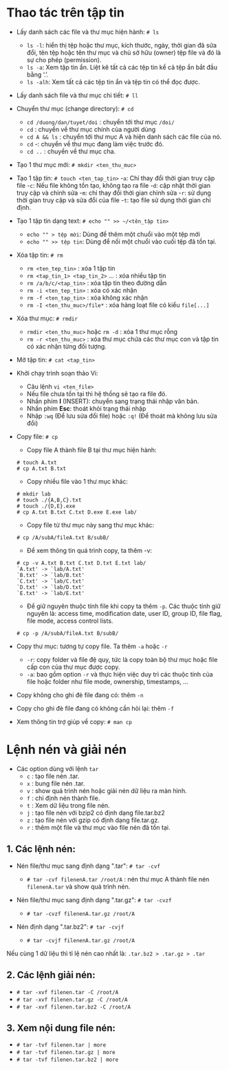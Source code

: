 # Thao tác trên tập tin


- Lấy danh sách các file và thư mục hiện hành: `# ls` 
    - `ls -l`: hiển thị tệp hoặc thư mục, kích thước, ngày, thời gian đã sửa đổi, tên tệp hoặc tên thư mục và chủ sở hữu (owner) tệp file và đó là sự cho phép (permission).
    - `ls -a`: Xem tập tin ẩn. Liệt kê tất cả các tệp tin kể cả tệp ẩn bắt đầu bằng ‘.’.
    - `ls -alh`: Xem tất cả các tệp tin ẩn và tệp tin có thể đọc được.
- Lấy danh sách file và thư mục chi tiết: `# ll` 
- Chuyển thư mục (change directory): `# cd`
    - `cd /duong/dan/tuyet/doi` : chuyển tới thư mục `/doi/`
    - `cd` : chuyển về thư mục chính của người dùng
    - `cd A && ls` : chuyển tới thư mục A và hiện danh sách các file của nó.
    - `cd` -: chuyển về thư mục đang làm việc trước đó.
    - `cd ..` : chuyển về thư mục cha.
- Tạo 1 thư mục mới: `# mkdir <ten_thu_muc>`
- Tạo 1 tập tin: `# touch <ten_tap_tin>`
    -`a`: Chỉ thay đổi thời gian truy cập file
    -`c`: Nếu file không tồn tạo, không tạo ra file
    -`d`: cập nhật thời gian truy cập và chỉnh sửa
    -`m`: chỉ thay đổi thời gian chỉnh sửa
    -`r`: sử dụng thời gian truy cập và sửa đổi của file
    -`t`: tạo file sử dụng thời gian chỉ định.

- Tạo 1 tập tin dạng text: `# echo "" >> ~/<tên_tập tin>`
    - `echo "" > tệp mới`: Dùng để thêm một chuổi vào một tệp mới
    - `echo "" >> tệp tin`: Dùng để nối một chuổi vào cuối tệp đã tồn tại.
- Xóa tập tin: `# rm` 
    - `rm <ten_tep_tin>` : xóa 1 tập tin
    - `rm <tap_tin_1> <tap_tin_2>` ... : xóa nhiều tập tin
    - `rm /a/b/c/<tap_tin>` : xóa tập tin theo đường dẫn
    - `rm -i <ten_tep_tin>` : xóa có xác nhận
    - `rm -f <ten_tap_tin>` : xóa không xác nhận
    - `rm -I <ten_thu_muc>/file*` : xóa hàng loạt file có kiểu `file[...]`
- Xóa thư mục: `# rmdir`
    - `rmdir <ten_thu_muc>` hoặc `rm -d` : xóa 1 thư mục rỗng
    - `rm -r <ten_thu_muc>` : xóa thư mục chứa các thư mục con và tập tin có xác nhận từng đối tượng.

- Mở tập tin: `# cat <tap_tin>`

- Khởi chạy trình soạn thảo Vi: 
    - Câu lệnh `vi <ten_file> `
    - Nếu file chưa tồn tại thì hệ thống sẽ tạo ra file đó.
    - Nhấn phím **I** (INSERT): chuyển sang trạng thái nhập văn bản.
    - Nhấn phím **Esc**: thoát khỏi trạng thái nhập
    - Nhập `:wq` (Để lưu sửa đổi file) hoặc `:q!` (Để thoát mà không lưu sửa đổi)
    
- Copy file: `# cp`
    - Copy file A thành file B tại thư mục hiện hành:
    ```
    # touch A.txt
    # cp A.txt B.txt
    ```
    - Copy nhiều file vào 1 thư mục khác:
    ```
    # mkdir lab
    # touch ./{A,B,C}.txt
    # touch ./{D,E}.exe
    # cp A.txt B.txt C.txt D.exe E.exe lab/
    ```

    - Copy file từ thư mục này sang thư mục khác:
    ```
    # cp /A/subA/fileA.txt B/subB/
    ```
    - Để xem thông tin quá trình copy, ta thêm -v: 
    ```
    # cp -v A.txt B.txt C.txt D.txt E.txt lab/
    `A.txt' -> `lab/A.txt'
    `B.txt' -> `lab/B.txt'
    `C.txt' -> `lab/C.txt'
    `D.txt' -> `lab/D.txt'
    `E.txt' -> `lab/E.txt'
    ```

    - Để giữ nguyên thuộc tính file khi copy ta thêm `-p`. Các thuộc tính giữ nguyên là: access time, modification date, user ID, group ID, file flag, file mode, access control lists.
    ```
    # cp -p /A/subA/fileA.txt B/subB/
    ```

- Copy thư mục: tương tự copy file. Ta thêm `-a` hoặc `-r`
    - `-r`: copy folder và file đệ quy, tức là copy toàn bộ thư mục hoặc file cấp con của thư mục được copy.
    - `-a`: bao gồm option `-r` và thực hiện việc duy trì các thuộc tính của file hoặc folder như file mode, ownership, timestamps, ...
- Copy không cho ghi đè file đang có: thêm `-n`
- Copy cho ghi đè file đang có không cần hỏi lại: thêm `-f`
- Xem thông tin trợ giúp về copy: `# man cp`

# Lệnh nén và giải nén
- Các option dùng với lệnh `tar`
    - `c` : tạo file nén .tar.
    - `x` : bung file nén .tar.
    - `v` : show quá trình nén hoặc giải nén dữ liệu ra màn hình.
    - `f` : chỉ định nén thành file.
    - `t` : Xem dữ liệu trong file nén.
    - `j` : tạo file nén với bzip2 có định dạng file.tar.bz2
    - `z` : tạo file nén với gzip có định dạng file.tar.gz.
    - `r` : thêm một file và thư mục vào file nén đã tồn tại.

## 1. Các lệnh nén:
- Nén file/thư mục sang định dạng ".tar": `# tar -cvf`

    - `# tar -cvf filenenA.tar /root/A` : nén thư mục A thành file nén `filenenA.tar` và show quá trình nén.

-  Nén file/thư mục sang định dạng ".tar.gz": `# tar -cvzf`
    - `# tar -cvzf filenenA.tar.gz /root/A`

- Nén định dạng ".tar.bz2": `# tar -cvjf`
    - `# tar -cvjf filenenA.tar.gz /root/A`
    
Nếu cùng 1 dữ liệu thì tỉ lệ nén cao nhất là:  `.tar.bz2 > .tar.gz > .tar` 

## 2. Các lệnh giải nén:
- `# tar -xvf filenen.tar -C /root/A`
- `# tar -xvf filenen.tar.gz -C /root/A`
- `# tar -xvf filenen.tar.bz2 -C /root/A`

## 3. Xem nội dung file nén:
- `# tar -tvf filenen.tar | more`
- `# tar -tvf filenen.tar.gz | more`
- `# tar -tvf filenen.tar.bz2 | more`